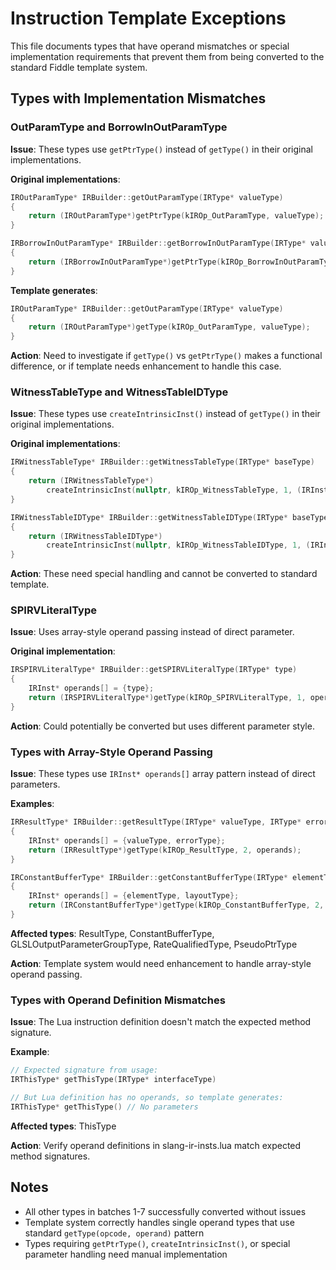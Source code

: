 # Instruction Template Exceptions

This file documents types that have operand mismatches or special implementation requirements that prevent them from being converted to the standard Fiddle template system.

## Types with Implementation Mismatches

### OutParamType and BorrowInOutParamType
**Issue**: These types use `getPtrType()` instead of `getType()` in their original implementations.

**Original implementations**:
```cpp
IROutParamType* IRBuilder::getOutParamType(IRType* valueType)
{
    return (IROutParamType*)getPtrType(kIROp_OutParamType, valueType);
}

IRBorrowInOutParamType* IRBuilder::getBorrowInOutParamType(IRType* valueType)
{
    return (IRBorrowInOutParamType*)getPtrType(kIROp_BorrowInOutParamType, valueType);
}
```

**Template generates**:
```cpp
IROutParamType* IRBuilder::getOutParamType(IRType* valueType)
{
    return (IROutParamType*)getType(kIROp_OutParamType, valueType);
}
```

**Action**: Need to investigate if `getType()` vs `getPtrType()` makes a functional difference, or if template needs enhancement to handle this case.

### WitnessTableType and WitnessTableIDType
**Issue**: These types use `createIntrinsicInst()` instead of `getType()` in their original implementations.

**Original implementations**:
```cpp
IRWitnessTableType* IRBuilder::getWitnessTableType(IRType* baseType)
{
    return (IRWitnessTableType*)
        createIntrinsicInst(nullptr, kIROp_WitnessTableType, 1, (IRInst* const*)&baseType);
}

IRWitnessTableIDType* IRBuilder::getWitnessTableIDType(IRType* baseType)
{
    return (IRWitnessTableIDType*)
        createIntrinsicInst(nullptr, kIROp_WitnessTableIDType, 1, (IRInst* const*)&baseType);
}
```

**Action**: These need special handling and cannot be converted to standard template.

### SPIRVLiteralType
**Issue**: Uses array-style operand passing instead of direct parameter.

**Original implementation**:
```cpp
IRSPIRVLiteralType* IRBuilder::getSPIRVLiteralType(IRType* type)
{
    IRInst* operands[] = {type};
    return (IRSPIRVLiteralType*)getType(kIROp_SPIRVLiteralType, 1, operands);
}
```

**Action**: Could potentially be converted but uses different parameter style.

### Types with Array-Style Operand Passing
**Issue**: These types use `IRInst* operands[]` array pattern instead of direct parameters.

**Examples**:
```cpp
IRResultType* IRBuilder::getResultType(IRType* valueType, IRType* errorType)
{
    IRInst* operands[] = {valueType, errorType};
    return (IRResultType*)getType(kIROp_ResultType, 2, operands);
}

IRConstantBufferType* IRBuilder::getConstantBufferType(IRType* elementType, IRType* layoutType) 
{
    IRInst* operands[] = {elementType, layoutType};
    return (IRConstantBufferType*)getType(kIROp_ConstantBufferType, 2, operands);
}
```

**Affected types**: ResultType, ConstantBufferType, GLSLOutputParameterGroupType, RateQualifiedType, PseudoPtrType

**Action**: Template system would need enhancement to handle array-style operand passing.

### Types with Operand Definition Mismatches
**Issue**: The Lua instruction definition doesn't match the expected method signature.

**Example**:
```cpp
// Expected signature from usage:
IRThisType* getThisType(IRType* interfaceType) 

// But Lua definition has no operands, so template generates:
IRThisType* getThisType() // No parameters
```

**Affected types**: ThisType

**Action**: Verify operand definitions in slang-ir-insts.lua match expected method signatures.

## Notes
- All other types in batches 1-7 successfully converted without issues  
- Template system correctly handles single operand types that use standard `getType(opcode, operand)` pattern
- Types requiring `getPtrType()`, `createIntrinsicInst()`, or special parameter handling need manual implementation